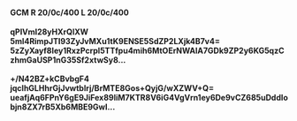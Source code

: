 #### GCM R 20/0c/400 L 20/0c/400
**qPIVmI28yHXrQlXW**<br/>**5mI4RimpJTI93ZyJvMXu1tK9ENSE5SdZP2LXjk4B7v4=**<br/>**5zZyXayf8Iey1RxzPcrpl5TTfpu4mih6MtOErNWAlA7GDk9ZP2y6KG5qzCzhmGaUSP1nG35Sf2xtwSy8...**<br/><br/>
**+/N42BZ+kCBvbgF4**<br/>**jqclhGLHhrGjJvwtblrj/BrMTE8Gos+QyjG/wXZWV+Q=**<br/>**ueafjAq6FPnY6gE9JiFex89liM7KTR8V6iG4VgVrn1ey6De9vCZ685uDddIobjn8ZX7rB5Xb6MBE9GwI...**
